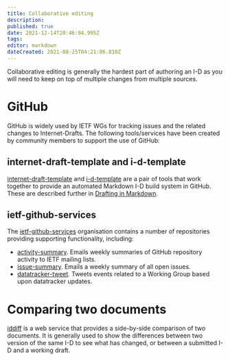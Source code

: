 ```yaml
---
title: Collaborative editing
description: 
published: true
date: 2021-12-14T20:46:04.995Z
tags: 
editor: markdown
dateCreated: 2021-08-25T04:21:06.810Z
---
```


Collaborative editing is generally the hardest part of authoring an I-D as you will need to keep on top of multiple changes from multiple sources.

# GitHub
GitHub is widely used by IETF WGs for tracking issues and the related changes to Internet-Drafts.  The following tools/services have been created by community members to support the use of GitHub:
## internet-draft-template and i-d-template
[internet-draft-template](https://github.com/martinthomson/internet-draft-template) and [i-d-template](https://github.com/martinthomson/i-d-template) are a pair of tools that work together to provide an automated Markdown I-D build system in GitHub.  These are described further in [Drafting in Markdown](/drafting-in-markdown).

## ietf-github-services
The [ietf-github-services](https://github.com/ietf-github-services) organisation contains a number of repositories providing supporting functionality, including:

* [activity-summary](https://github.com/ietf-github-services/activity-summary). Emails weekly summaries of GitHub repository activity to IETF mailing lists.
* [issue-summary](https://github.com/ietf-github-services/issue-summary).  Emails a weekly summary of all open issues.
* [datatracker-tweet](https://github.com/ietf-github-services/datatracker-tweet). Tweets events related to a Working Group based upon datatracker updates.


# Comparing two documents
[iddiff](https://author-tools.ietf.org/iddiff) is a web service that provides a side-by-side comparison of two documents.  It is generally used to show the differences between two version of the same I-D to see what has changed, or between a submitted I-D and a working draft.
